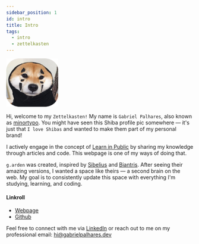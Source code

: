 ```yaml
---
sidebar_position: 1
id: intro
title: Intro
tags:
  - intro
  - zettelkasten
---
```


<div style={{ display: 'flex', marginBottom: '2rem', justifyContent: 'center', alignItems: 'center' }}>
  <img width="140" height="130" src="img/shiba-round.png" style={{marginRight: '1.5rem'}} />
</div>

Hi, welcome to my `Zettelkasten!` My name is `Gabriel Palhares`, also known as <a href="https://twitter.com/minortypo" target="_blank">minortypo</a>. You might have seen this Shiba profile pic somewhere — it's just that `I love Shibas` and wanted to make them part of my personal brand!

I actively engage in the concept of <a href="https://www.swyx.io/learn-in-public/" target="_blank">Learn in Public</a> by sharing my knowledge through articles and code. This webpage is one of my ways of doing that.

`g.arden` was created, inspired by <a href="https://twitter.com/sseraphini" target="_blank">Sibelius</a> and <a href="https://twitter.com/biantris_" target="_blank">Biantris</a>. After seeing their amazing versions, I wanted a space like theirs — a second brain on the web. My goal is to consistently update this space with everything I'm studying, learning, and coding.

#### Linkroll
- <a href="https://gabrielpalhares.dev/" target="_blank">Webpage</a>
- <a href="https://github.com/minortypo" target="_blank">Github</a>

Feel free to connect with me via <a href="https://www.linkedin.com/in/minortypo/" target="_blank">LinkedIn</a> or reach out to me on my professional email: hi@gabrielpalhares.dev
